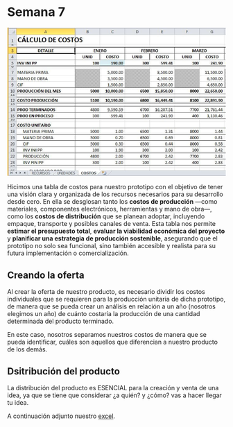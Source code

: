 # Semana 7

![EXCEL](../recursos/imgs/EXCEL.jpg)

Hicimos una tabla de costos para nuestro prototipo con el objetivo de tener una visión clara y organizada de los recursos necesarios para su desarrollo desde cero. En ella se desglosan tanto los **costos de producción** —como materiales, componentes electrónicos, herramientas y mano de obra—, como los **costos de distribución** que se planean adoptar, incluyendo empaque, transporte y posibles canales de venta. Esta tabla nos permite **estimar el presupuesto total**, **evaluar la viabilidad económica del proyecto** y **planificar una estrategia de producción sostenible**, asegurando que el prototipo no solo sea funcional, sino también accesible y realista para su futura implementación o comercialización.

## Creando la oferta

Al crear la oferta de nuestro producto, es necesario dividir los costos individuales que se requieren para la producción unitaria de dicha prototipo, de manera que se pueda crear un análisis en relación a un año (nosotros elegimos un año) de cuánto costaría la producción de una cantidad determinada del producto terminado.

En este caso, nosotros separamos nuestros costos de manera que se pueda identificar, cuáles son aquellos que diferencian a nuestro producto de los demás.

## Dsitribución del producto

La distribución del producto es ESENCIAL para la creación y venta de una idea, ya que se tiene que considerar ¿a quién? y ¿cómo? vas a hacer llegar tu idea.

A continuación adjunto nuestro [excel](https://iberopuebla.sharepoint.com/:x:/s/Section_13354E-O25/EQ0PryjV_qdLpqjuHYGGcPsBakV0j4IiY0hsXlkxGk67yw?e=R0LIy3).